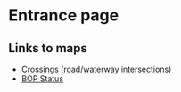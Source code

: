 # Entrance page

## Links to maps

 - [Crossings (road/waterway intersections)](https://rosshug.github.io/ATS/crossings.html)
 - [BOP Status](https://rosshug.github.io/ATS/status.html)

